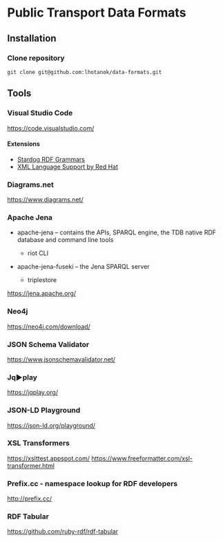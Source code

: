 # Public Transport Data Formats

## Installation

### Clone repository
`git clone git@github.com:lhotanok/data-formats.git`

## Tools

### Visual Studio Code

https://code.visualstudio.com/

#### Extensions

- [Stardog RDF Grammars](https://marketplace.visualstudio.com/items?itemName=stardog-union.stardog-rdf-grammars)
- [XML Language Support by Red Hat](https://marketplace.visualstudio.com/items?itemName=redhat.vscode-xml)

### Diagrams.net

https://www.diagrams.net/

### Apache Jena

- apache-jena – contains the APIs, SPARQL engine, the TDB native RDF database and command line tools
  - riot CLI

- apache-jena-fuseki – the Jena SPARQL server
  - triplestore


https://jena.apache.org/

### Neo4j

https://neo4j.com/download/

### JSON Schema Validator

https://www.jsonschemavalidator.net/

### Jq▶play

https://jqplay.org/

### JSON-LD Playground

https://json-ld.org/playground/

### XSL Transformers

https://xslttest.appspot.com/
https://www.freeformatter.com/xsl-transformer.html

### Prefix.cc - namespace lookup for RDF developers

http://prefix.cc/

### RDF  Tabular

https://github.com/ruby-rdf/rdf-tabular